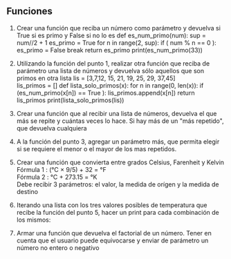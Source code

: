 ## Funciones

1) Crear una función que reciba un número como parámetro y devuelva si True si es primo y False si no lo es
def es_num_primo(num):
   sup = num//2 + 1
   es_primo = True
   for n in range(2, sup):
      if ( num % n == 0 ):
         es_primo = False
         break
   return es_primo
print(es_num_primo(33))

2) Utilizando la función del punto 1, realizar otra función que reciba de parámetro una lista de números y devuelva sólo aquellos que son primos en otra lista
lis = [3,7,12, 15, 21, 19, 25, 29, 37,45]   
lis_primos = []
def lista_solo_primos(x):
   for n in range(0, len(x)):
      if (es_num_primo(x[n]) == True ):
         lis_primos.append(x[n])
   return lis_primos
print(lista_solo_primos(lis))

3) Crear una función que al recibir una lista de números, devuelva el que más se repite y cuántas veces lo hace. Si hay más de un "más repetido", que devuelva cualquiera

4) A la función del punto 3, agregar un parámetro más, que permita elegir si se requiere el menor o el mayor de los mas repetidos.

5) Crear una función que convierta entre grados Celsius, Farenheit y Kelvin<br>
Fórmula 1	: (°C × 9/5) + 32 = °F<br>
Fórmula 2	: °C + 273.15 = °K<br>
Debe recibir 3 parámetros: el valor, la medida de orígen y la medida de destino


6) Iterando una lista con los tres valores posibles de temperatura que recibe la función del punto 5, hacer un print para cada combinación de los mismos:

7) Armar una función que devuelva el factorial de un número. Tener en cuenta que el usuario puede equivocarse y enviar de parámetro un número no entero o negativo
